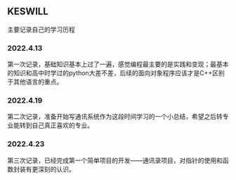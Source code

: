 ## KESWILL

主要记录自己的学习历程

### 2022.4.13
第一次记录，基础知识基本上过了一遍，感觉编程最主要的是实践和变现；最基本的知识和高中时学过的python大差不差，后续的面向对象程序应该才是C++区别于其他语言的重点。

### 2022.4.19
第二次记录，准备开始写通讯系统作为这段时间学习的一个小总结，希望之后转专业能转到自己真正喜欢的专业。

### 2022.4.23
第三次记录，已经完成第一个简单项目的开发——通讯录项目，对指针的使用和函数封装有更深刻的认识。
